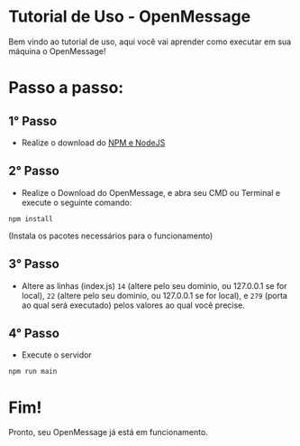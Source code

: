 # Tutorial de Uso - OpenMessage
Bem vindo ao tutorial de uso, aqui você vai aprender como executar em sua máquina o OpenMessage!

# Passo a passo:
## 1° Passo
- Realize o download do [NPM e NodeJS](https://nodejs.org/en/download)

## 2° Passo
- Realize o Download do OpenMessage, e abra seu CMD ou Terminal e execute o seguinte comando:
```
npm install
```
(Instala os pacotes necessários para o funcionamento)

## 3° Passo
- Altere as linhas (index.js) `14` (altere pelo seu dominio, ou 127.0.0.1 se for local), `22` (altere pelo seu dominio, ou 127.0.0.1 se for local), e `279` (porta ao qual será executado) pelos valores ao qual você precise.

## 4° Passo
- Execute o servidor
```
npm run main
```

# Fim!
Pronto, seu OpenMessage já está em funcionamento. 
